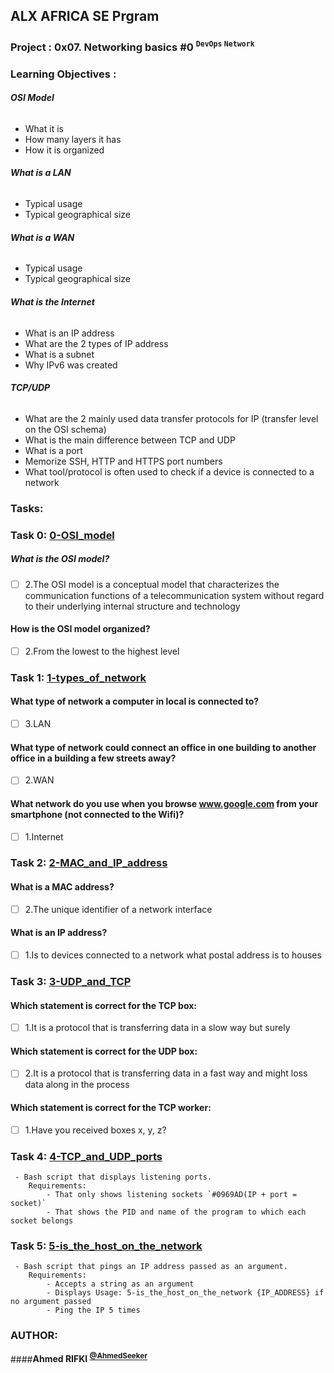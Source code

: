 ## ALX AFRICA SE Prgram

### **Project : 0x07. Networking basics #0 <sup> ``` DevOps ``` ``` Network ```</sup>**
### **Learning Objectives :**

###### **OSI Model**
 - What it is
 - How many layers it has
 - How it is organized

###### **What is a LAN**
 - Typical usage
 - Typical geographical size

###### **What is a WAN**
 - Typical usage
 - Typical geographical size

###### **What is the Internet**
 - What is an IP address
 - What are the 2 types of IP address
 - What is a subnet
 - Why IPv6 was created

###### **TCP/UDP**
 - What are the 2 mainly used data transfer protocols for IP (transfer level on the OSI schema)
 - What is the main difference between TCP and UDP
 - What is a port
 - Memorize SSH, HTTP and HTTPS port numbers
 - What tool/protocol is often used to check if a device is connected to a network



### **Tasks:**

### **Task 0:** [0-OSI_model](0-OSI_model)
#####  What is the OSI model?
- [ ] 2.The OSI model is a conceptual model that characterizes the communication functions of a telecommunication system without regard to their underlying internal structure and technology

#### How is the OSI model organized?
- [ ] 2.From the lowest to the highest level


### **Task 1:** [1-types_of_network](1-types_of_network)
#### What type of network a computer in local is connected to?
- [ ] 3.LAN

#### What type of network could connect an office in one building to another office in a building a few streets away?
- [ ] 2.WAN

#### What network do you use when you browse www.google.com from your smartphone (not connected to the Wifi)?
- [ ] 1.Internet


### **Task 2:** [2-MAC_and_IP_address](2-MAC_and_IP_address)
#### What is a MAC address?
- [ ] 2.The unique identifier of a network interface

#### What is an IP address?
- [ ] 1.Is to devices connected to a network what postal address is to houses


### **Task 3:** [3-UDP_and_TCP](3-UDP_and_TCP)
#### Which statement is correct for the TCP box:
- [ ] 1.It is a protocol that is transferring data in a slow way but surely

#### Which statement is correct for the UDP box:
- [ ] 2.It is a protocol that is transferring data in a fast way and might loss data along in the process

#### Which statement is correct for the TCP worker:
- [ ] 1.Have you received boxes x, y, z?


### **Task 4:** [4-TCP_and_UDP_ports](4-TCP_and_UDP_ports)
```
 - Bash script that displays listening ports.
	Requirements:
		- That only shows listening sockets `#0969AD(IP + port = socket)`
		- That shows the PID and name of the program to which each socket belongs
```


### **Task 5:** [5-is_the_host_on_the_network](5-is_the_host_on_the_network)
```
 - Bash script that pings an IP address passed as an argument.
	Requirements:
		- Accepts a string as an argument
		- Displays Usage: 5-is_the_host_on_the_network {IP_ADDRESS} if no argument passed
		- Ping the IP 5 times
```

### AUTHOR:
####**Ahmed RIFKI <sup>[@AhmedSeeker](https://github.com/AhmedSeeker)</sup>**
